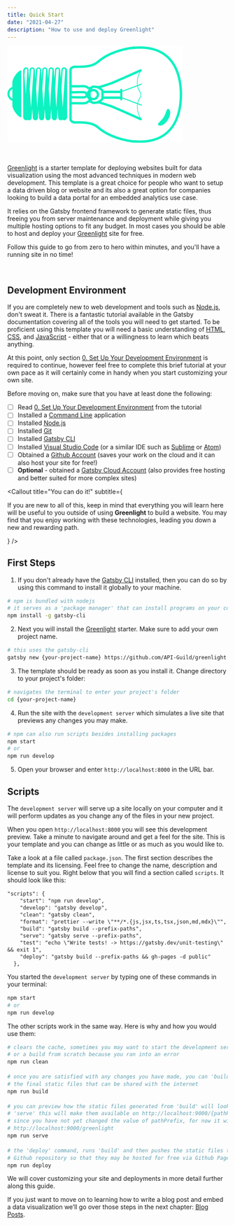 ```yaml
---
title: Quick Start
date: "2021-04-27"
description: "How to use and deploy Greenlight"
---
```


![Greenlight](./greenlight-sideways.png)

<br/>

[Greenlight](/) is a starter template for deploying websites 
built for data visualization using the most advanced techniques in modern web development.
This template is a great choice for people who want to setup a data driven blog or website and its 
also a great option for companies looking to build a data portal for an embedded analytics use case.
 
It relies on the <Ext to="https://www.gatsbyjs.com/" color="has-text-gatsby">Gatsby</Ext>
frontend framework to generate static files, thus freeing you from server maintenance and deployment
while giving you multiple hosting options to fit any budget. In most cases you should be able to host
and deploy your [Greenlight](/) site for free.

Follow this guide to go from zero to hero within minutes, and you'll have a running site in no time!

<br/>

## Development Environment

If you are completely new to web development and tools such as [Node.js](https://nodejs.dev/learn), don't sweat it. There is a fantastic tutorial 
available in the <Ext to="https://www.gatsbyjs.com/docs/tutorial/part-0/" color="has-text-gatsby">Gatsby documentation</Ext> 
covering all of the tools you will need to get started. To be proficient using this template you will need a basic understanding of [HTML](https://www.w3schools.com/html/), [CSS](https://www.w3schools.com/Css/), and [JavaScript](https://www.w3schools.com/js/DEFAULT.asp) - either that or a willingness to learn which beats anything.

At this point, only section [0. Set Up Your Development Environment](https://www.gatsbyjs.com/docs/tutorial/part-0/) 
is required to continue, however feel free to complete this brief tutorial at your own pace as it will certainly come in handy when you
start customizing your own site. 

Before moving on, make sure that you have at least done the following:

- [ ] Read [0. Set Up Your Development Environment](https://www.gatsbyjs.com/docs/tutorial/part-0/) from the tutorial
- [ ] Installed a [Command Line](https://www.gatsbyjs.com/docs/tutorial/part-0/#background-knowledge) application
- [ ] Installed [Node.js](https://www.gatsbyjs.com/docs/tutorial/part-0/#nodejs)
- [ ] Installed [Git](https://www.gatsbyjs.com/docs/tutorial/part-0/#git)
- [ ] Installed [Gatsby CLI](https://www.gatsbyjs.com/docs/tutorial/part-0/#gatsby-cli)
- [ ] Installed [Visual Studio Code](https://code.visualstudio.com/) (or a similar IDE such as [Sublime](https://www.sublimetext.com/) or [Atom](https://atom.io/))
- [ ] Obtained a [Github Account](https://github.com/) (saves your work on the cloud and it can also host your site for free!)
- [ ] **Optional** - obtained a [Gatsby Cloud Account](https://www.gatsbyjs.com/dashboard/signup/) (also provides free hosting and better suited for more complex sites)

<Callout
  title="You can do it!"
  subtitle={<p>If you are new to all of this, keep in mind that everything you will learn here will be useful to you outside of using <strong>Greenlight</strong> to build a website. You may find that you enjoy working with these technologies, leading you down a new and rewarding path.</p>}
/>

## First Steps

1. If you don't already have the [Gatsby CLI](https://www.gatsbyjs.com/docs/reference/gatsby-cli/) installed, 
then you can do so by using this command to install it globally to your machine.

```bash
# npm is bundled with nodejs
# it serves as a 'package manager' that can install programs on your computer
npm install -g gatsby-cli
```

2. Next you will install the [Greenlight](/) starter. Make sure to add your own project name.

```bash
# this uses the gatsby-cli
gatsby new {your-project-name} https://github.com/API-Guild/greenlight
```

3. The template should be ready as soon as you install it. Change directory to your project's folder:

```bash
# navigates the terminal to enter your project's folder
cd {your-project-name}
```

4. Run the site with the `development server` which simulates a live site that previews any changes you may make.

```bash
# npm can also run scripts besides installing packages
npm start
# or
npm run develop
```

5. Open your browser and enter `http://localhost:8000` in the URL bar.

<Callout
  color="success"
  title="Success!"
  subtitle="Congratulations on completing the first step in this journey. Kudos to you if this was the first time you setup a development environment."
/>

## Scripts

The `development server` will serve up a site locally on your computer and it will perform updates as you change any of the files in
your new project.

When you open `http://localhost:8000` you will see this development preview. Take a minute to navigate around and get a feel for the site. 
This is your template and you can change as little or as much as you would like to. 

Take a look at a file called `package.json`. The first section describes the template and its licensing. Feel free to change the name, 
description and license to suit you. Right below that you will find a section called `scripts`. It should look like this:

```json{2,3,4,6,7,9}
"scripts": {
    "start": "npm run develop",
    "develop": "gatsby develop",
    "clean": "gatsby clean",
    "format": "prettier --write \"**/*.{js,jsx,ts,tsx,json,md,mdx}\"",
    "build": "gatsby build --prefix-paths",
    "serve": "gatsby serve --prefix-paths",
    "test": "echo \"Write tests! -> https://gatsby.dev/unit-testing\" && exit 1",
    "deploy": "gatsby build --prefix-paths && gh-pages -d public"
  },
```

You started the `development server` by typing one of these commands in your terminal:

```bash
npm start
# or
npm run develop
```

The other scripts work in the same way. Here is why and how you would use them:

```bash
# clears the cache, sometimes you may want to start the development server 
# or a build from scratch because you ran into an error
npm run clean

# once you are satisfied with any changes you have made, you can 'build'
# the final static files that can be shared with the internet
npm run build

# you can preview how the static files generated from 'build' will look by running 
# 'serve' this will make them available on http://localhost:9000/{pathPrefix}
# since you have not yet changed the value of pathPrefix, for now it will be
# http://localhost:9000/greenlight
npm run serve

# the 'deploy' command, runs 'build' and then pushes the static files to your
# Github repository so that they may be hosted for free via Github Pages
npm run deploy
```

We will cover customizing your site and deployments in more detail further along this guide.

If you just want to move on to learning how to write a blog post and embed a data visualization
we’ll go over those steps in the next chapter: [Blog Posts](/docs/blog-posts).

<PostNav
  next="Blog Posts"
  toNext="/docs/blog-posts"
  previous="Quick Start"
  toPrev="/docs/quick-start"
/>
